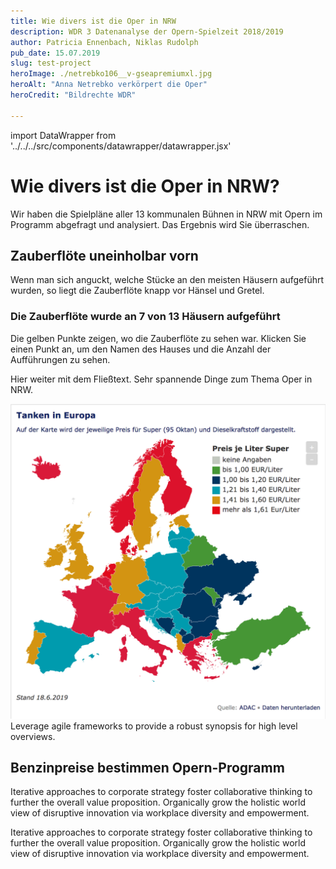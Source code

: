 ```yaml
---
title: Wie divers ist die Oper in NRW
description: WDR 3 Datenanalyse der Opern-Spielzeit 2018/2019
author: Patricia Ennenbach, Niklas Rudolph
pub_date: 15.07.2019
slug: test-project
heroImage: ./netrebko106__v-gseapremiumxl.jpg
heroAlt: "Anna Netrebko verkörpert die Oper"
heroCredit: "Bildrechte WDR"

---
```


import DataWrapper from '../../../src/components/datawrapper/datawrapper.jsx'

# Wie divers ist die Oper in NRW?

Wir haben die Spielpläne aller 13 kommunalen Bühnen in NRW mit Opern im Programm abgefragt und analysiert. Das Ergebnis wird Sie überraschen.

## Zauberflöte uneinholbar vorn
Wenn man sich anguckt, welche Stücke an den meisten Häusern aufgeführt wurden, so liegt die Zauberflöte knapp vor Hänsel und Gretel.

### Die Zauberflöte wurde an 7 von 13 Häusern aufgeführt

<p className="caption">Die gelben Punkte zeigen, wo die Zauberflöte zu sehen war. Klicken Sie einen Punkt an, um den Namen des Hauses und die Anzahl der Aufführungen zu sehen.</p>

<DataWrapper
    aria-label="Aufführungen der Zauberflöte gab es in Köln (21 Aufführungen), Düsseldorf/Duisburg(15 Aufführungen), Bielefeld, Bonn, Essen, Krefeld Mönchengladbach"
    title="Die Zauberflöte wurde an 7 von 13 Häusern aufgeführt"
    src="//datawrapper.dwcdn.net/rAI3d/11/"
/>



Hier weiter mit dem Fließtext. Sehr spannende Dinge zum Thema Oper in NRW.

![Super Operngrafik](tanken.png)
Leverage agile frameworks to provide a robust synopsis for high level overviews.

## Benzinpreise bestimmen Opern-Programm
Iterative approaches to corporate strategy foster collaborative thinking to further the overall value proposition. Organically grow the holistic world view of disruptive innovation via workplace diversity and empowerment.

Iterative approaches to corporate strategy foster collaborative thinking to further the overall value proposition. Organically grow the holistic world view of disruptive innovation via workplace diversity and empowerment.
